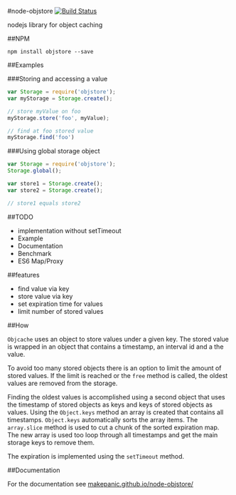#node-objstore [![Build Status](https://travis-ci.org/makepanic/node-objstore.png?branch=develop)](https://travis-ci.org/makepanic/node-objstore)

nodejs library for object caching

##NPM

`npm install objstore --save`

##Examples

###Storing and accessing a value

```js
var Storage = require('objstore');
var myStorage = Storage.create();

// store myValue on foo
myStorage.store('foo', myValue);

// find at foo stored value
myStorage.find('foo')
```

###Using global storage object
```js
var Storage = require('objstore');
Storage.global();

var store1 = Storage.create();
var store2 = Storage.create();

// store1 equals store2

```

##TODO

- implementation without setTimeout
- Example
- Documentation
- Benchmark
- ES6 Map/Proxy

##features

- find value via key
- store value via key
- set expiration time for values
- limit number of stored values

##How

`Objcache` uses an object to store values under a given key. The stored value is wrapped in an object that contains a timestamp, an interval id and a the value.

To avoid too many stored objects there is an option to limit the amount of stored values.
If the limit is reached or the `free` method is called, the oldest values are removed from the storage.

Finding the oldest values is accomplished using a second object that uses the timestamp of stored objects as keys and keys of stored objects as values.
Using the `Object.keys` method an array is created that contains all timestamps. `Object.keys` automatically sorts the array items. The `array.slice` method is used to cut a chunk of the sorted expiration map.
The new array is used too loop through all timestamps and get the main storage keys to remove them.

The expiration is implemented using the `setTimeout` method.

##Documentation

For the documentation see [makepanic.github.io/node-objstore/](http://makepanic.github.io/node-objstore/global.html)

